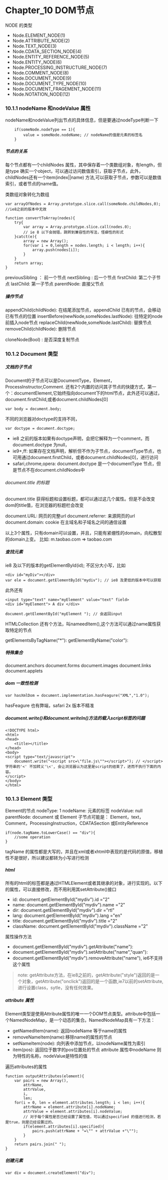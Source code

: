 # Chapter_10  DOM节点

NODE 的类型
- Node.ELEMENT_NODE(1)
- Node.ATTRIBUTE_NODE(2)
- Node.TEXT_NODE(3)
- Node.CDATA_SECTION_NODE(4)
- Node.ENTITY_REFERENCE_NODE(5)
- Node.ENTITY_NODE(6)
- Node.PROCESSING_INSTRUCTURE_NODE(7)
- Node.COMMENT_NODE(8)
- Node.DOCUMENT_NODE(9)
- Node.DOCUMENT_TYPE_NODE(10)
- Node.DOCUMENT_FRAGEMENT_NODE(11)
- Node.NOTATION_NODE(12)


### 10.1.1 nodeName 和nodeValue 属性

nodeName和nodeValue列出节点的具体信息，但是要通过nodeType判断一下
```
    if(someNode.nodeType == 1){
        value = someNode.nodeName; // nodeName的值是元素的标签名
    }
```

##### 节点的关系
每个节点都有一个childNodes 属性，其中保存着一个类数组对象，有length，但是type 确实一个object，可以通过访问数值索引，获取子节点，此外，childNodes还有一个item(index||name) 方法,可以获取子节点，参数可以是数值索引，或者节点的name值。

类数组对象转化为数组
```
var arrayOfNodes = Array.prototype.slice.call(someNode.childNodes,0);
//ie8之前的版本中无效

function convertToArray(nodes){
    try{
        var array = Array.prototype.slice.call(nodes.0); 
        // ie 8 以下会抛错，跳转到兼容性的写法，怪癖性的形式
    }catct(e){
        array = new Array();
        for(var i = 0,length = nodes.length; i < length; i++){
            array.push(nodes[i]);
        }
    }
    return array;
}
```

previousSibling ： 前一个节点
nextSibling : 后一个节点
firstChild: 第二个子节点
lastChild: 第一子节点
parentNode: 直接父节点

#####  操作节点
appendChild(childNode):  在结尾添加节点，appendChild 已有的节点，会移动已有节点的位置
insertBefore(newNode,someNodes.lastNode): 往特定的node前插入node节点
replaceChild(newNode,someNode.lastChild): 替换节点
removeChild(childNode): 删除节点

cloneNode(Bool) : 是否深度复制节点

### 10.1.2 Document 类型

##### 文档的子节点
Document的子节点可以是DocumentType，Element，ProcessInstructor,Comment. 还有2个内置的访问其子节点的快捷方式，第一个：documentElement,它始终指向document下的html节点，此外还可以通过，document.firstChild,或者document.childNodes[0]
```
var body = document.body;
```
不同的浏览器对doctype的支持不同，
```
var doctype = document.doctype;
```
- ie8 之前的版本如果有doctype声明，会把它解释为一个comment，而document.doctype 为null，
- ie9+,ff: 如果存在文档声明，解析但不作为子节点，documentType节点，也可用通过document.firstChild，或者document.childNodes[0]，进行访问
- safari,chrome,opera: document.doctype 是一个documentType 节点，但是节点不在document.childNodes中

###### document.title 的标题

document.title 获得标题和设置标题，都可以通过这几个属性。但是不会改变dom的title值，在浏览器的标题栏会改变

document.URL: 网页的完整url
document.referrer:  来源网页的url
document.domain: cookie 在主域名和子域名之间的通信设置

以上3个属性，只有domain可以设置，并且，只能有紧绷性的domain，向松散型的domain上变。
比如: m.taobao.com => taobao.com

##### 查找元素
ie8 及以下的版本的getElementById(id); 不区分大小写，比如 
```
<div id="myDiv"></div>
var ele = document.getElementById("mydiv"); // ie8 及更低的版本中可以获取
``` 

此外还有
```
<input type="text" name="myElement" value="text" field>
<div id="myElement"> A div </div>

document.getElementById("myElement "); // 会返回input
```

HTMLCollection 还有个方法，叫nameedItem(),这个方法可以通过name属性获取特定的节点

getElementsByTagName("*"):
getElementByName("color"):

##### 特殊集合
document.anchors
document.forms
document.images
document.links
document.applets

##### dom 一致性检测
```
var hasXmlDom = document.implementation.hasFeagure("XML","1.0");

```
hasFeagure 也有弊端，safari 2x 版本不精准

##### document.write()和document.writeln()方法的载入script标签的问题
```
<!DOCTYPE html>
<html>
<head>
    <title></title>
</head>
<body>
<script type="text/javascript">
    document.write("<script src=\"file.js\""></script>"); // </script> 字符串的'<' 不加转义'\<', 会让浏览器认为这里是script的结束了，进而不执行下面的内容。
</script>
</body>
</html>

```


### 10.1.3 Element 类型

Element的节点
nodeType: 1
nodeName: 元素的标签
nodeValue:  null
parentNode: document 或 Element
子节点可能是： Element，text，Comment，ProcessingInstruction，CDATASection 或EntityReference

```
if(node.tagName.toLowerCase() == "div"){
    //some operation
}
```
tagName 的属性都是大写的，并且在xml或者xhtml中表现的是代码的原值，移植性不是很好，所以建议都转为小写进行检测

##### html
所有的html的标签都是通过HTMLElement或者其继承的对象，进行实现的。以下的属性，可以直接修改，而不用利用其setAttribute()接口
- id:  document.getElementById("mydiv").id ="2"
- name: document.getElementById("mydiv").name ="2"
- dir: document.getElementById("mydiv").dir ="rtl"
- lang: document.getElementById("mydiv").lang ="en"
- title: document.getElementById("mydiv").title ="2"
- className: document.getElementById("mydiv").className ="2"

属性操作方法
- document.getElementById("mydiv").getAttribute("name"):
- document.getElementById("mydiv").setAttribute("name","quan"):
- document.getElementById("mydiv").removeAttribute("name"), ie6不支持这个属性

> note: getAttribute方法，在ie8之前的，getAttribute("style")返回的是一个对象，getAttribute("onclick")返回的是一个函数,ie7以前的setAttribute,进行设置class，sytle，没有任何效果。

##### attribute 属性
Element类型是使用Attribute属性的唯一一个DOM节点类型。attribute中包括一个NamedNodeMap，是一个动态的集合。NamedNodeMap具有一下方法：
- getNamedItem(name): 返回nodeName 等于name的属性
- removeNameItem(name):移除name的属性的节点
- setNameItem(node): 向列表中添加节点，以nodeName属性为索引
- item(pos): 返回位于数字的pos位置处的节点
attribute 属性中nodeName 则为特性的名称，nodeValue是特性的值

遍历attributes的属性
```
function outputAttributes(element){
    var pairs = new Array(),
        attrName,
        attrValue,
        i,
        len;
    for(i = 0, len = element.attributes.length; i < len; i++){
        attrName = element.attribute[i].nodeName;
        attrValue = element.attributes[i].nodeValue;
        // 对于每个属性是否已经设置了属性值，可以通过specified 的值进行检测，若是true，则是已经设置过的。
        if(element.attributes[i].specified){
            pairs.push(attrName + "=\"" + attrValue +"\"");
        }
    }
    return pairs.join(" ");
}
```

##### 创建元素
```
var div = document.createElement("div");
```


